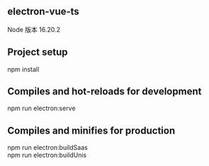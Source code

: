 <h2>electron-vue-ts</h2>
Node 版本 16.20.2

<h2>Project setup</h2>
npm install

<h2>Compiles and hot-reloads for development</h2>
npm run electron:serve

<h2>Compiles and minifies for production</h2>
npm run electron:buildSaas<br>
npm run electron:buildUnis<br>
